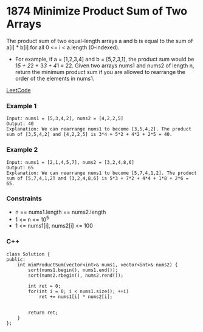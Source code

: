 # 1874 Minimize Product Sum of Two Arrays

The product sum of two equal-length arrays a and b is equal to the sum of a[i] * b[i] for all 0 <= i < a.length (0-indexed).

* For example, if a = [1,2,3,4] and b = [5,2,3,1], the product sum would be 1*5 + 2*2 + 3*3 + 4*1 = 22.
Given two arrays nums1 and nums2 of length n, return the minimum product sum if you are allowed to rearrange the order of the elements in nums1. 


[LeetCode](https://leetcode.cn/problems/jump-game-vii/)

### Example 1

```
Input: nums1 = [5,3,4,2], nums2 = [4,2,2,5]
Output: 40
Explanation: We can rearrange nums1 to become [3,5,4,2]. The product sum of [3,5,4,2] and [4,2,2,5] is 3*4 + 5*2 + 4*2 + 2*5 = 40.
```

### Example 2

```
Input: nums1 = [2,1,4,5,7], nums2 = [3,2,4,8,6]
Output: 65
Explanation: We can rearrange nums1 to become [5,7,4,1,2]. The product sum of [5,7,4,1,2] and [3,2,4,8,6] is 5*3 + 7*2 + 4*4 + 1*8 + 2*6 = 65.
```

 

### Constraints

* n == nums1.length == nums2.length
* 1 <= n <= 10<sup>5</sup>
* 1 <= nums1[i], nums2[i] <= 100


### C++ 

```
class Solution {
public:
    int minProductSum(vector<int>& nums1, vector<int>& nums2) {
        sort(nums1.begin(), nums1.end());
        sort(nums2.rbegin(), nums2.rend());

        int ret = 0;
        for(int i = 0; i < nums1.size(); ++i)
            ret += nums1[i] * nums2[i];
        

        return ret;
    }
};
```